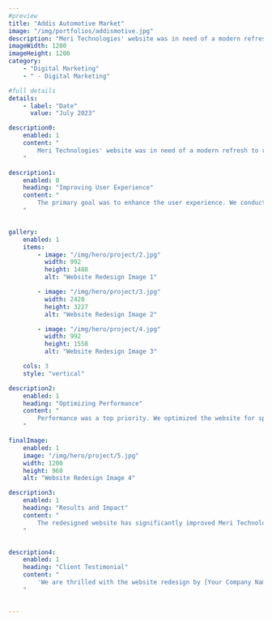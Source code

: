 ```yaml
---
#preview
title: "Addis Automotive Market"
image: "/img/portfolios/addismotive.jpg"
description: "Meri Technologies' website was in need of a modern refresh to reflect their evolving brand identity and showcase their expanded service offerings."
imageWidth: 1200
imageHeight: 1200
category:
    - "Digital Marketing"
    - " - Digital Marketing"

#full details
details:
    - label: "Date"
      value: "July 2023"

description0:
    enabled: 1
    content: "
        Meri Technologies' website was in need of a modern refresh to reflect their evolving brand identity and showcase their expanded service offerings. We took on the challenge to redesign their website from the ground up, focusing on a user-friendly experience and cutting-edge design.
    "

description1:
    enabled: 0
    heading: "Improving User Experience"
    content: "
        The primary goal was to enhance the user experience. We conducted in-depth research to understand Meri's target audience and their needs. The result was a sleek and intuitive design that guides visitors to relevant services and information seamlessly.
    "


gallery: 
    enabled: 1
    items:
        - image: "/img/hero/project/2.jpg"
          width: 992
          height: 1488
          alt: "Website Redesign Image 1"

        - image: "/img/hero/project/3.jpg"
          width: 2420
          height: 3227
          alt: "Website Redesign Image 2"

        - image: "/img/hero/project/4.jpg"
          width: 992
          height: 1558
          alt: "Website Redesign Image 3"

    cols: 3
    style: "vertical"

description2:
    enabled: 1
    heading: "Optimizing Performance"
    content: "
        Performance was a top priority. We optimized the website for speed and responsiveness, ensuring it loads quickly and looks great on all devices, from desktops to mobile phones.
    "

finalImage:
    enabled: 1
    image: "/img/hero/project/5.jpg"
    width: 1200
    height: 960    
    alt: "Website Redesign Image 4"

description3:
    enabled: 1
    heading: "Results and Impact"
    content: "
        The redesigned website has significantly improved Meri Technologies' online presence. It not only reflects their brand identity accurately but also attracts and engages visitors effectively. The performance improvements have led to reduced bounce rates and increased user engagement.
    "


description4:
    enabled: 1
    heading: "Client Testimonial"
    content: "
        'We are thrilled with the website redesign by [Your Company Name]. It perfectly aligns with our brand vision and has already started driving more traffic and inquiries. Great job!' - [Client Name], CEO of Meri Technologies
    "


---
```

